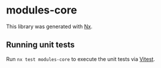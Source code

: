 # modules-core

This library was generated with [Nx](https://nx.dev).

## Running unit tests

Run `nx test modules-core` to execute the unit tests via [Vitest](https://vitest.dev/).

